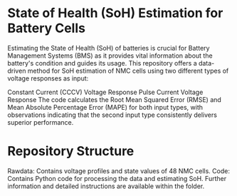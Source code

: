 # State of Health (SoH) Estimation for Battery Cells
Estimating the State of Health (SoH) of batteries is crucial for Battery Management Systems (BMS) as it provides vital information about the battery's condition and guides its usage. This repository offers a data-driven method for SoH estimation of NMC cells using two different types of voltage responses as input:

Constant Current (CCCV) Voltage Response
Pulse Current Voltage Response
The code calculates the Root Mean Squared Error (RMSE) and Mean Absolute Percentage Error (MAPE) for both input types, with observations indicating that the second input type consistently delivers superior performance.

# Repository Structure
Rawdata: Contains voltage profiles and state values of 48 NMC cells.
Code: Contains Python code for processing the data and estimating SoH. Further information and detailed instructions are available within the folder.
